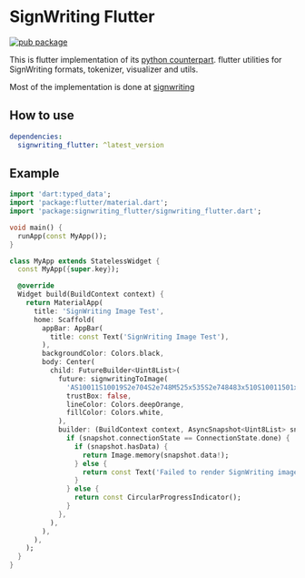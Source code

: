 # SignWriting Flutter

[![pub package](https://img.shields.io/pub/v/signwriting_flutter.svg)](https://pub.dev/packages/signwriting_flutter)

This is flutter implementation of its [python counterpart](https://github.com/sign-language-processing/signwriting). flutter utilities for SignWriting formats, tokenizer, visualizer and utils.

Most of the implementation is done at [signwriting](https://pub.dev/packages/signwriting)

## How to use

```yaml
dependencies:
  signwriting_flutter: ^latest_version
```

## Example

```dart
import 'dart:typed_data';
import 'package:flutter/material.dart';
import 'package:signwriting_flutter/signwriting_flutter.dart';

void main() {
  runApp(const MyApp());
}

class MyApp extends StatelessWidget {
  const MyApp({super.key});

  @override
  Widget build(BuildContext context) {
    return MaterialApp(
      title: 'SignWriting Image Test',
      home: Scaffold(
        appBar: AppBar(
          title: const Text('SignWriting Image Test'),
        ),
        backgroundColor: Colors.black,
        body: Center(
          child: FutureBuilder<Uint8List>(
            future: signwritingToImage(
              'AS10011S10019S2e704S2e748M525x535S2e748483x510S10011501x466S20544510x500S10019476x475',
              trustBox: false,
              lineColor: Colors.deepOrange,
              fillColor: Colors.white,
            ),
            builder: (BuildContext context, AsyncSnapshot<Uint8List> snapshot) {
              if (snapshot.connectionState == ConnectionState.done) {
                if (snapshot.hasData) {
                  return Image.memory(snapshot.data!);
                } else {
                  return const Text('Failed to render SignWriting image');
                }
              } else {
                return const CircularProgressIndicator();
              }
            },
          ),
        ),
      ),
    );
  }
}
```